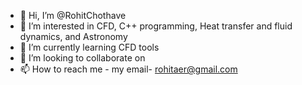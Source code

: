 - 👋 Hi, I’m @RohitChothave
- 👀 I’m interested in CFD, C++ programming, Heat transfer and fluid dynamics, and Astronomy
- 🌱 I’m currently learning CFD tools 
- 💞️ I’m looking to collaborate on 
- 📫 How to reach me - my email- rohitaer@gmail.com

<!---
RohitChothave/RohitChothave is a ✨ special ✨ repository because its `README.md` (this file) appears on your GitHub profile.
You can click the Preview link to take a look at your changes.
--->
